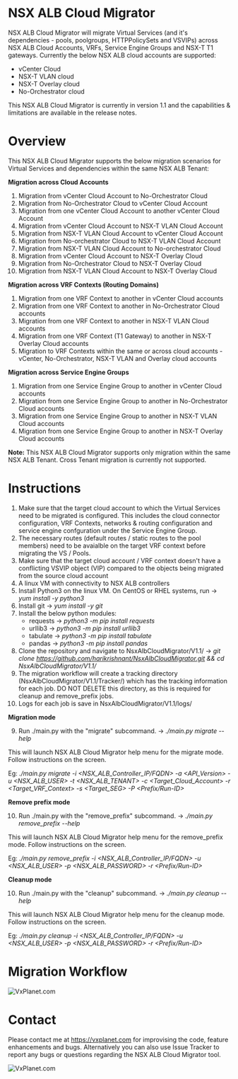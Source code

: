 # NSX ALB Cloud Migrator
NSX ALB Cloud Migrator will migrate Virtual Services (and it's dependencies - pools, poolgroups, HTTPPolicySets and VSVIPs) across NSX ALB Cloud Accounts, VRFs, Service Engine Groups and NSX-T T1 gateways. Currently the below NSX ALB cloud accounts are supported:
- vCenter Cloud
- NSX-T VLAN cloud
- NSX-T Overlay cloud
- No-Orchestrator cloud

This NSX ALB Cloud Migrator is currently in version 1.1 and the capabilities & limitations are available in the release notes.
# Overview
This NSX ALB Cloud Migrator supports the below migration scenarios for Virtual Services and dependencies within the same NSX ALB Tenant:

**Migration across Cloud Accounts**
1. Migration from vCenter Cloud Account to No-Orchestrator Cloud
2. Migration from No-Orchestrator Cloud to vCenter Cloud Account
3. Migration from one vCenter Cloud Account to another vCenter Cloud Account
4. Migration from vCenter Cloud Account to NSX-T VLAN Cloud Account
5. Migration from NSX-T VLAN Cloud Account to vCenter Cloud Account
6. Migration from No-orchestrator Cloud to NSX-T VLAN Cloud Account
7. Migration from NSX-T VLAN Cloud Account to No-orchestrator Cloud
8. Migration from vCenter Cloud Account to NSX-T Overlay Cloud
9. Migration from No-Orchestrator Cloud to NSX-T Overlay Cloud
10. Migration from NSX-T VLAN Cloud Account to NSX-T Overlay Cloud

**Migration across VRF Contexts (Routing Domains)**
1. Migration from one VRF Context to another in vCenter Cloud accounts
2. Migration from one VRF Context to another in No-Orchestrator Cloud accounts
3. Migration from one VRF Context to another in NSX-T VLAN Cloud accounts
4. Migration from one VRF Context (T1 Gateway) to another in NSX-T Overlay Cloud accounts
5. Migration to VRF Contexts within the same or across cloud accounts - vCenter, No-Orchestrator, NSX-T VLAN and Overlay cloud accounts

**Migration across Service Engine Groups**
1. Migration from one Service Engine Group to another in vCenter Cloud accounts
2. Migration from one Service Engine Group to another in No-Orchestrator Cloud accounts
3. Migration from one Service Engine Group to another in NSX-T VLAN Cloud accounts
4. Migration from one Service Engine Group to another in NSX-T Overlay Cloud accounts

**Note:** This NSX ALB Cloud Migrator supports only migration within the same NSX ALB Tenant. Cross Tenant migration is currently not supported.

# Instructions
1. Make sure that the target cloud account to which the Virtual Services need to be migrated is configured. This includes the cloud connector configuration, VRF Contexts, networks & routing configuration and service engine confguration under the Service Engine Group.
2. The necessary routes (default routes / static routes to the pool members) need to be avaialble on the target VRF context before migrating the VS / Pools.
3. Make sure that the target cloud account / VRF context doesn't have a conflicting VSVIP object (VIP) compared to the objects being migrated from the source cloud account   
4. A linux VM with connectivity to NSX ALB controllers
5.  Install Python3 on the linux VM. On CentOS or RHEL systems, run -> *yum install -y python3*
6.  Install git -> *yum install -y git*
7.  Install the below python modules:
     - requests -> *python3 -m pip install requests*
     - urllib3 -> *python3 -m pip install urllib3* 
     - tabulate -> *python3 -m pip install tabulate*
     - pandas -> *python3 -m pip install pandas*
8. Clone the repository and navigate to NsxAlbCloudMigrator/V1.1/ -> *git clone https://github.com/harikrishnant/NsxAlbCloudMigrator.git && cd NsxAlbCloudMigrator/V1.1/*
9. The migration workflow will create a tracking directory (NsxAlbCloudMigrator/V1.1/Tracker/) which has the tracking information for each job. DO NOT DELETE this directory, as this is required for cleanup and remove_prefix jobs.
10. Logs for each job is save in NsxAlbCloudMigrator/V1.1/logs/

**Migration mode**

9. Run ./main.py with the "migrate" subcommand. -> *./main.py migrate --help* 

This will launch NSX ALB Cloud Migrator help menu for the migrate mode. Follow instructions on the screen.

Eg: *./main.py migrate -i <NSX_ALB_Controller_IP/FQDN> -a <API_Version> -u <NSX_ALB_USER> -t <NSX_ALB_TENANT> -c <Target_Cloud_Account> -r <Target_VRF_Context> -s <Target_SEG> -P <Prefix/Run-ID>*
 
**Remove prefix mode**

10. Run ./main.py with the "remove_prefix" subcommand. -> *./main.py remove_prefix --help* 
 
This will launch NSX ALB Cloud Migrator help menu for the remove_prefix mode. Follow instructions on the screen.

Eg: *./main.py remove_prefix -i <NSX_ALB_Controller_IP/FQDN> -u <NSX_ALB_USER> -p <NSX_ALB_PASSWORD> -r <Prefix/Run-ID>*

**Cleanup mode**

10. Run ./main.py with the "cleanup" subcommand. -> *./main.py cleanup --help* 
 
This will launch NSX ALB Cloud Migrator help menu for the cleanup mode. Follow instructions on the screen.

Eg: *./main.py cleanup -i <NSX_ALB_Controller_IP/FQDN> -u <NSX_ALB_USER> -p <NSX_ALB_PASSWORD> -r <Prefix/Run-ID>*

# Migration Workflow

![VxPlanet.com](https://serveritpro.files.wordpress.com/2022/03/flowchart.jpg)

# Contact
Please contact me at https://vxplanet.com for improvising the code, feature enhancements and bugs. Alternatively you can also use Issue Tracker to report any bugs or questions regarding the NSX ALB Cloud Migrator tool. 

![VxPlanet.com](https://serveritpro.files.wordpress.com/2021/09/vxplanet_correct.png)
